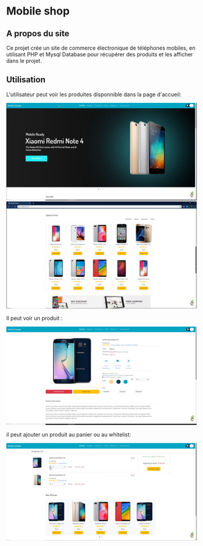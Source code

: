 # Mobile shop
## A propos du site
Ce projet crée un site de commerce électronique de téléphones mobiles, en utilisant PHP et Mysql Database pour récupérer des produits et les afficher dans le projet.

## Utilisation
L'utilisateur peut voir les produites disponnible dans la page d'accueil: 


![](images/accueil.png)
![](images/accueil2.png)

Il peut voir un produit :

![](images/product.png)


il peut ajouter un produit au panier ou au whitelist:

![](images/panier_whiteliste.png)

